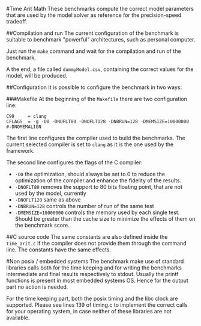 #Time Arit Math
These benchmarks compute the correct model parameters that are used by the model solver as reference for the precision-speed tradeoff.

##Compilation and run
The current configuration of the benchmark is suitable to benchmark "powerful" architectures, such as personal computer.

Just run the `make` command and wait for the compilation and run of the benchmark.

A the end, a file called `dummyModel.csv`, containing the correct values for the model, will be produced.

##Configuration
It is possible to configure the benchmark in two ways:

###Makefile
At the beginning of the `Makefile` there are two configuration line:

```
C99 	= clang
CFLAGS	= -g -O0 -DNOFLT80 -DNOFLT128 -DNBRUN=128 -DMEMSIZE=10000000 #-DNOMEMALIGN
```
The first line configures the compiler used to build the benchmarks. The current selected compiler is set to `clang` as 
it is the one used by the framework.

The second line configures the flags of the C compiler:
* `-O0` the optimization, should always be set to 0 to reduce the optimization of the compiler and enhance the fidelity of the results.
* `-DNOFLT80` removes the support to 80 bits floating point, that are not used by the model, currently
* `-DNOFLT128` same as above
* `-DNBRUN=128` controls the number of run of the same test
* `-DMEMSIZE=10000000` controls the memory used by each single test. 
  Should be greater than the cache size to minimize the effects of them on the benchmark score.

##C source code
The same constants are also defined inside the `time_arit.c` if the compiler does not provide them through the command line.
The constants have the same effects.

#Non posix / embedded systems
The benchmark make use of standard libraries calls both for the time keeping and for writing the benchmarks intermediate 
and final results respectively to stdout.
Usually the printf functions is present in most embedded systems OS. Hence for the output part no action is needed.

For the time keeping part, both the posix timing and the libc clock are supported.
Please see lines 139 of timing.c to implement the correct calls for your operating system, in case neither of these libraries are not available.
